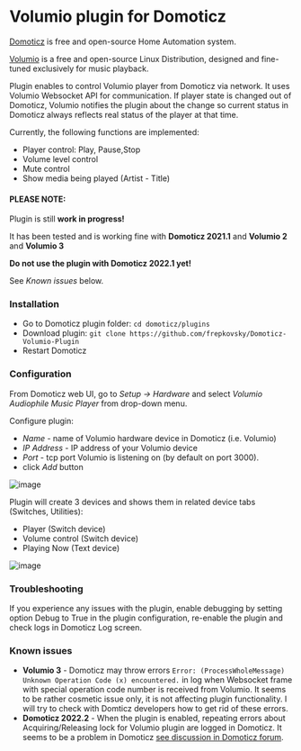 # Volumio plugin for Domoticz

[Domoticz](https://www.domoticz.com) is free and open-source Home Automation system.

[Volumio](https://volumio.com) is a free and open-source Linux Distribution, designed and fine-tuned exclusively for music playback.

Plugin enables to control Volumio player from Domoticz via network. It uses Volumio Websocket API for communication. If player state is changed out of Domoticz, Volumio notifies the plugin about the change so current status in Domoticz always reflects real status of the player at that time.  

Currently, the following functions are implemented:
- Player control: Play, Pause,Stop
- Volume level control
- Mute control
- Show media being played (Artist - Title)

#### PLEASE NOTE:

Plugin is still **work in progress!** 

It has been tested and is working fine with **Domoticz 2021.1** and **Volumio 2** and **Volumio 3** 

**Do not use the plugin with Domoticz 2022.1 yet!**

See _Known issues_ below.


### Installation


- Go to Domoticz plugin folder: `cd domoticz/plugins`
- Download plugin: 
`git clone https://github.com/frepkovsky/Domoticz-Volumio-Plugin`
- Restart Domoticz


### Configuration

From Domoticz web UI, go to _Setup -> Hardware_ and select _Volumio Audiophile Music Player_ from drop-down menu.

Configure plugin:

- _Name_ - name of Volumio hardware device in Domoticz (i.e. Volumio)
- _IP Address_ - IP address of your Volumio device
- _Port_ - tcp port Volumio is listening on (by default on port 3000).
- click _Add_ button

![image](https://user-images.githubusercontent.com/51033177/152552849-2dd3f0e0-edbb-4b17-bfad-9d7db4cdf39d.png)


Plugin will create 3 devices and shows them in related device tabs (Switches, Utilities):

- Player (Switch device)
- Volume control (Switch device)
- Playing Now (Text device)

![image](https://user-images.githubusercontent.com/51033177/152555243-0362b517-6920-4ba8-878b-31b31ecbb7f7.png)

### Troubleshooting

If you experience any issues with the plugin, enable debugging by setting option Debug to True in the plugin configuration, re-enable the plugin and check logs in Domoticz Log screen.


### Known issues

- **Volumio 3** - Domoticz may throw errors `Error: (ProcessWholeMessage) Unknown Operation Code (x) encountered.` in log when Websocket frame with special operation code number is received from Volumio. It seems to be rather cosmetic issue only, it is not affecting plugin functionality. I will try to check with Domticz developers how to get rid of these errors. 
- **Domoticz 2022.2** - When the plugin is enabled, repeating errors about Acquiring/Releasing lock for Volumio plugin are logged in Domoticz. It seems to be a problem in Domoticz [see discussion in Domoticz forum](https://www.domoticz.com/forum/viewtopic.php?p=286255#p286255). 
